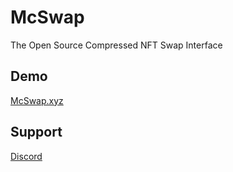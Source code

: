 # McSwap
The Open Source Compressed NFT Swap Interface

## Demo
[McSwap.xyz](https://mcswap.xyz "Live McSwap Demo")

## Support
[Discord](https://discord.com/invite/mcdegensdao)
